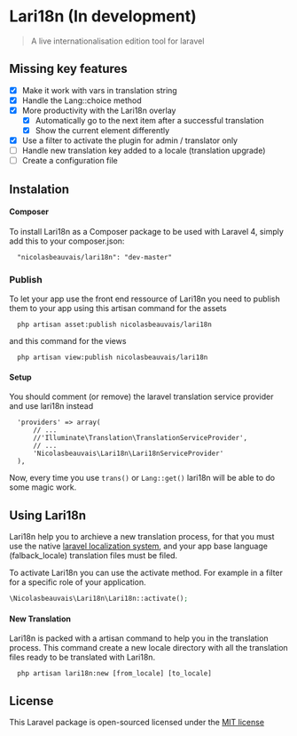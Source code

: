 # Lari18n (In development)
> A live internationalisation edition tool for laravel

## Missing key features

- [X] Make it work with vars in translation string
- [X] Handle the Lang::choice method
- [X] More productivity with the Lari18n overlay
  - [X] Automatically go to the next item after a successful translation
  - [X] Show the current element differently
- [X] Use a filter to activate the plugin for admin / translator only
- [ ] Handle new translation key added to a locale (translation upgrade)
- [ ] Create a configuration file

## Instalation

#### Composer

To install Lari18n as a Composer package to be used with Laravel 4, simply add this to your composer.json:

```
  "nicolasbeauvais/lari18n": "dev-master"
```

### Publish

To let your app use the front end ressource of Lari18n you need to publish them to your app using this artisan command for the assets

```
  php artisan asset:publish nicolasbeauvais/lari18n
```

and this command for the views

```
  php artisan view:publish nicolasbeauvais/lari18n
```


#### Setup

You should comment (or remove) the laravel translation service provider and use lari18n instead

```
  'providers' => array(
      // ...
      //'Illuminate\Translation\TranslationServiceProvider',
      // ...
      'Nicolasbeauvais\Lari18n\Lari18nServiceProvider'
  ),
```
Now, every time you use `trans()` or `Lang::get()` lari18n will be able to do some magic work.

## Using Lari18n

Lari18n help you to archieve a new translation process, for that you must use the native [laravel localization system](http://laravel.com/docs/4.2/localization), and your app base language (falback_locale) translation files must be filed.

To activate Lari18n you can use the activate method. For example in a filter for a specific role of your application.
```php
\Nicolasbeauvais\Lari18n\Lari18n::activate();
```

#### New Translation

Lari18n is packed with a artisan command to help you in the translation process. This command create a new locale directory with all the translation files ready to be translated with Lari18n.

```
  php artisan lari18n:new [from_locale] [to_locale]
```


## License
This Laravel package is open-sourced licensed under the [MIT license](http://opensource.org/licenses/MIT)
